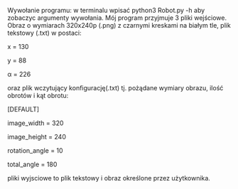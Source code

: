 Wywołanie programu:
w terminalu wpisać python3 Robot.py -h aby zobaczyc argumenty wywołania.
Mój program przyjmuje 3 pliki wejściowe. Obraz o wymiarach 320x240p (.png) z czarnymi kreskami na białym tle, plik tekstowy (.txt) w
postaci:

x = 130

y = 88

α = 226

oraz plik wczytujący konfigurację(.txt) tj. pożądane wymiary obrazu, ilość obrotów i kąt obrotu:

[DEFAULT]

image_width = 320

image_height = 240

rotation_angle = 10

total_angle = 180

pliki wyjsciowe to plik tekstowy i obraz określone przez użytkownika.
